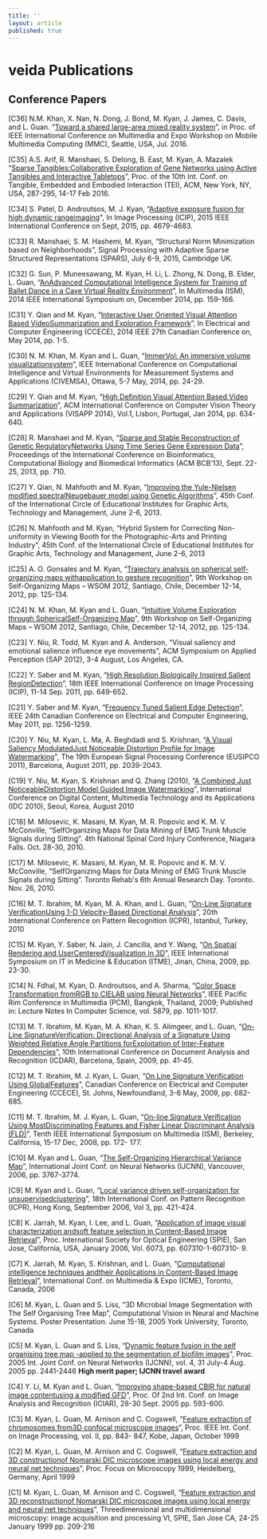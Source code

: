 ```yaml
---
title: ''
layout: article
published: true
---
```

# veida Publications

## Conference Papers
[C36] N.M. Khan, X. Nan, N. Dong, J. Bond, M. Kyan, J. James, C. Davis, and L. Guan.
“[Toward a shared large-area mixed reality system](https://github.com/veidalab/veidalab.github.io/blob/master/papers/C36.pdf)”, in Proc. of IEEE International Conference
on Multimedia and Expo Workshop on Mobile Multimedia Computing (MMC), Seattle, USA, Jul.
2016.

[C35] A.S. Arif, R. Manshaei, S. Delong, B. East, M. Kyan, A. Mazalek “[Sparse Tangibles:Collaborative Exploration of Gene Networks using Active Tangibles and Interactive Tabletops](https://github.com/veidalab/veidalab.github.io/blob/master/papers/C35.pdf)”,
Proc. of the 10th Int. Conf. on Tangible, Embedded and Embodied Interaction (TEI), ACM, New
York, NY, USA, 287-295, 14-17 Feb 2016.

[C34] S. Patel, D. Androutsos, M. J. Kyan, “[Adaptive exposure fusion for high dynamic rangeimaging](https://github.com/veidalab/veidalab.github.io/blob/master/papers/C34.pdf)", In Image Processing (ICIP), 2015 IEEE International Conference on Sept, 2015, pp.
4679-4683.

[C33] R. Manshaei, S. M. Hashemi, M. Kyan, “Structural Norm Minimization based on
Neighborhoods”, Signal Processing with Adaptive Sparse Structured Representations (SPARS),
July 6-9, 2015, Cambridge UK.

[C32] G. Sun, P. Muneesawang, M. Kyan, H. Li, L. Zhong, N. Dong, B. Elder, L. Guan, “[AnAdvanced Computational Intelligence System for Training of Ballet Dance in a Cave Virtual Reality Environment](https://github.com/veidalab/veidalab.github.io/blob/master/papers/C32.pdf)”, In Multimedia (ISM), 2014 IEEE International Symposium on, December
2014, pp. 159-166.

[C31] Y. Qian and M. Kyan, “[Interactive User Oriented Visual Attention Based VideoSummarization and Exploration Framework](https://github.com/veidalab/veidalab.github.io/blob/master/papers/C31.pdf)”, In Electrical and Computer Engineering
(CCECE), 2014 IEEE 27th Canadian Conference on, May 2014, pp. 1-5.

[C30] N. M. Khan, M. Kyan and L. Guan, “[ImmerVol: An immersive volume visualizationsystem](https://github.com/veidalab/veidalab.github.io/blob/master/papers/C30.pdf)”, IEEE International Conference on Computational Intelligence and Virtual
Environments for Measurement Systems and Applications (CIVEMSA), Ottawa, 5-7 May, 2014,
pp. 24-29.

[C29] Y. Qian and M. Kyan, “[High Definition Visual Attention Based Video Summarization](https://github.com/veidalab/veidalab.github.io/blob/master/papers/C29.pdf)”,
ACM International Conference on Computer Vision Theory and Applications (VISAPP 2014),
Vol.1, Lisbon, Portugal, Jan 2014, pp. 634-640.

[C28] R. Manshaei and M. Kyan, “[Sparse and Stable Reconstruction of Genetic RegulatoryNetworks Using Time Series Gene Expression Data](https://github.com/veidalab/veidalab.github.io/blob/master/papers/C28.pdf)”, Proceedings of the International
Conference on Bioinformatics, Computational Biology and Biomedical Informatics (ACM
BCB’13), Sept. 22-25, 2013, pp. 710.

[C27] Y. Qian, N. Mahfooth and M. Kyan, “[Improving the Yule-Nielsen modified spectralNeugebauer model using Genetic Algorithms](https://github.com/veidalab/veidalab.github.io/blob/master/papers/C27.pdf)”, 45th Conf. of the International Circle of
Educational Institutes for Graphic Arts, Technology and Management, June 2-6, 2013.

[C26] N. Mahfooth and M. Kyan, “Hybrid System for Correcting Non-uniformity in Viewing
Booth for the Photographic-Arts and Printing Industry”, 45th Conf. of the International Circle of
Educational Institutes for Graphic Arts, Technology and Management, June 2-6, 2013

[C25] A. O. Gonsales and M. Kyan, “[Trajectory analysis on spherical self-organizing maps withapplication to gesture recognition](https://github.com/veidalab/veidalab.github.io/blob/master/papers/C25.pdf)”, 9th Workshop on Self-Organizing Maps – WSOM 2012,
Santiago, Chile, December 12-14, 2012, pp. 125-134.

[C24] N. M. Khan, M. Kyan and L. Guan, “[Intuitive Volume Exploration through SphericalSelf-Organizing Map](https://github.com/veidalab/veidalab.github.io/blob/master/papers/C24.pdf)”, 9th Workshop on Self-Organizing Maps – WSOM 2012, Santiago, Chile,
December 12-14, 2012, pp. 125-134.

[C23] Y. Niu, R. Todd, M. Kyan and A. Anderson, “Visual saliency and emotional salience
influence eye movements”, ACM Symposium on Applied Perception (SAP 2012), 3-4 August,
Los Angeles, CA.

[C22] Y. Saber and M. Kyan, “[High Resolution Biologically Inspired Salient RegionDetection](https://github.com/veidalab/veidalab.github.io/blob/master/papers/C22.pdf)”, 18th IEEE International Conference on Image Processing (ICIP), 11-14 Sep. 2011,
pp. 649-652.

[C21] Y. Saber and M. Kyan, “[Frequency Tuned Salient Edge Detection](https://github.com/veidalab/veidalab.github.io/blob/master/papers/C21.pdf)”, IEEE 24th Canadian 
Conference on Electrical and Computer Engineering, May 2011, pp. 1256-1259.

[C20] Y. Niu, M. Kyan, L. Ma, A. Beghdadi and S. Krishnan, “[A Visual Saliency ModulatedJust Noticeable Distortion Profile for Image Watermarking](https://github.com/veidalab/veidalab.github.io/blob/master/papers/C20.pdf)", The 19th European Signal
Processing Conference (EUSIPCO 2011), Barcelona, August 2011, pp. 2039-2043.

[C19] Y. Niu, M. Kyan, S. Krishnan and Q. Zhang (2010), “[A Combined Just NoticeableDistortion Model Guided Image Watermarking](https://github.com/veidalab/veidalab.github.io/blob/master/papers/C19.pdf)”, International Conference on Digital Content,
Multimedia Technology and its Applications (IDC 2010), Seoul, Korea, August 2010

[C18] M. Milosevic, K. Masani, M. Kyan, M. R. Popovic and K. M. V. McConville, “SelfOrganizing
Maps for Data Mining of EMG Trunk Muscle Signals during Sitting”. 4th National
Spinal Cord Injury Conference, Niagara Falls. Oct. 28-30, 2010.

[C17] M. Milosevic, K. Masani, M. Kyan, M. R. Popovic and K. M. V. McConville, “SelfOrganizing
Maps for Data Mining of EMG Trunk Muscle Signals during Sitting”. Toronto
Rehab's 6th Annual Research Day. Toronto. Nov. 26, 2010.

[C16] M. T. Ibrahim, M. Kyan, M. A. Khan, and L. Guan, “[On-Line Signature VerificationUsing 1-D Velocity-Based Directional Analysis](https://github.com/veidalab/veidalab.github.io/blob/master/papers/C16.pdf)”, 20th International Conference on Pattern
Recognition (ICPR), Istanbul, Turkey, 2010

[C15] M. Kyan, Y. Saber, N. Jain, J. Cancilla, and Y. Wang, “[On Spatial Rendering and UserCenteredVisualization in 3D](https://github.com/veidalab/veidalab.github.io/blob/master/papers/C15.pdf)”, IEEE International Symposium on IT in Medicine & Education
(ITME), Jinan, China, 2009, pp. 23-30.

[C14] N. Fdhal, M. Kyan, D. Androutsos, and A. Sharma, “[Color Space Transformation fromRGB to CIELAB using Neural Networks](https://github.com/veidalab/veidalab.github.io/blob/master/papers/C14.pdf)”, IEEE Pacific Rim Conference in Multimedia (PCM),
Bangkok, Thailand, 2009; Published in: Lecture Notes In Computer Science, vol. 5879, pp.
1011-1017.

[C13] M. T. Ibrahim, M. Kyan, M. A. Khan, K. S. Alimgeer, and L. Guan, “[On-Line SignatureVerification: Directional Analysis of a Signature Using Weighted Relative Angle Partitions forExploitation of Inter-Feature Dependencies](https://github.com/veidalab/veidalab.github.io/blob/master/papers/C13.pdf)”, 10th International Conference on Document
Analysis and Recognition (ICDAR), Barcelona, Spain, 2009, pp. 41-45.

[C12] M. T. Ibrahim, M. J. Kyan, L. Guan, “[On Line Signature Verification Using GlobalFeatures](https://github.com/veidalab/veidalab.github.io/blob/master/papers/C12.pdf)”, Canadian Conference on Electrical and Computer Engineering (CCECE), St. Johns,
Newfoundland, 3-6 May, 2009, pp. 682-685.

[C11] M. T. Ibrahim, M. J. Kyan, L. Guan, “[On-line Signature Verification Using MostDiscriminating Features and Fisher Linear Discriminant Analysis (FLD)](https://github.com/veidalab/veidalab.github.io/blob/master/papers/C11.pdf)”, Tenth IEEE
International Symposium on Multimedia (ISM), Berkeley, California, 15-17 Dec, 2008, pp. 172-
177. 

[C10] M. Kyan and L. Guan, “[The Self-Organizing Hierarchical Variance Map](https://github.com/veidalab/veidalab.github.io/blob/master/papers/C10.pdf)”, International
Joint Conf. on Neural Networks (IJCNN), Vancouver, 2006, pp. 3767-3774.

[C9] M. Kyan and L. Guan, “[Local variance driven self-organization for unsupervisedclustering](https://github.com/veidalab/veidalab.github.io/blob/master/papers/C9.pdf)”, 18th International Conf. on Pattern Recognition (ICPR), Hong Kong, September
2006, Vol 3, pp. 421-424.

[C8] K. Jarrah, M. Kyan, I. Lee, and L. Guan, “[Application of image visual characterization andsoft feature selection in Content-Based Image Retrieval](https://github.com/veidalab/veidalab.github.io/blob/master/papers/C8.pdf)”, Proc. International Society for Optical
Engineering (SPIE), San Jose, California, USA, January 2006, Vol. 6073, pp. 607310-1-607310-
9.

[C7] K. Jarrah, M. Kyan, S. Krishnan, and L. Guan, “[Computational intelligence techniques andtheir Applications in Content-Based Image Retrieval](https://github.com/veidalab/veidalab.github.io/blob/master/papers/C7.pdf)”, International Conf. on Multimedia &
Expo (ICME), Toronto, Canada, 2006

[C6] M. Kyan, L. Guan and S. Liss, “3D Microbial Image Segmentation with The Self
Organising Tree Map”, Computational Vision in Neural and Machine Systems. Poster
Presentation. June 15-18, 2005 York University, Toronto, Canada

[C5] M. Kyan, L. Guan and S. Liss, “[Dynamic feature fusion in the self organising tree map -applied to the segmentation of biofilm images](https://github.com/veidalab/veidalab.github.io/blob/master/papers/C5.pdf)", Proc. 2005 Int. Joint Conf. on Neural Networks
(IJCNN), vol. 4, 31 July-4 Aug. 2005 pp. 2441-2446 **High merit paper; IJCNN travel
award**

[C4] Y. Li, M. Kyan and L. Guan, “[Improving shape-based CBIR for natural image contentusing a modified GFD](https://github.com/veidalab/veidalab.github.io/blob/master/papers/C4.pdf)”, Proc. Of 2nd Int. Conf. on Image Analysis and Recognition (ICIAR),
28-30 Sept. 2005 pp. 593-600.

[C3] M. Kyan, L. Guan, M. Arnison and C. Cogswell, “[Feature extraction of chromosomes from3D confocal microscope images](https://github.com/veidalab/veidalab.github.io/blob/master/papers/C3.pdf)”, Proc. IEEE Int. Conf. on Image Processing, vol. II, pp. 843-
847, Kobe, Japan, October 1999

[C2] M. Kyan, L. Guan, M. Arnison and C. Cogswell, “[Feature extraction and 3D constructionof Nomarski DIC microscope images using local energy and neural net techniques](https://github.com/veidalab/veidalab.github.io/blob/master/papers/C2.pdf)”, Proc. Focus
on Microscopy 1999, Heidelberg, Germany, April 1999

[C1] M. Kyan, L. Guan, M. Arnison and C. Cogswell, “[Feature extraction and 3D reconstructionof Nomarski DIC microscope images using local energy and neural net techniques](https://github.com/veidalab/veidalab.github.io/blob/master/papers/C1.pdf)”, Threedimensional
and multidimensional microscopy: image acquisition and processing VI, SPIE, San
Jose CA, 24-25 January 1999 pp. 209-216
